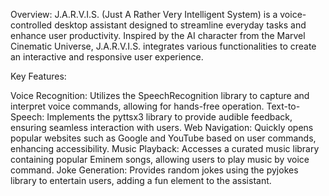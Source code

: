 Overview: J.A.R.V.I.S. (Just A Rather Very Intelligent System) is a voice-controlled desktop assistant designed to streamline everyday tasks and enhance user productivity. Inspired by the AI character from the Marvel Cinematic Universe, J.A.R.V.I.S. integrates various functionalities to create an interactive and responsive user experience.

Key Features:

Voice Recognition: Utilizes the SpeechRecognition library to capture and interpret voice commands, allowing for hands-free operation.
Text-to-Speech: Implements the pyttsx3 library to provide audible feedback, ensuring seamless interaction with users.
Web Navigation: Quickly opens popular websites such as Google and YouTube based on user commands, enhancing accessibility.
Music Playback: Accesses a curated music library containing popular Eminem songs, allowing users to play music by voice command.
Joke Generation: Provides random jokes using the pyjokes library to entertain users, adding a fun element to the assistant.
